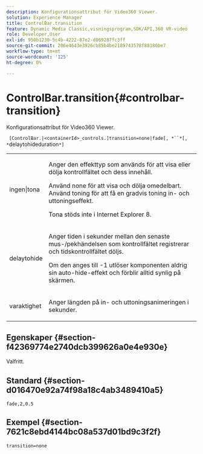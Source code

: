 ```yaml
---
description: Konfigurationsattribut för Video360 Viewer.
solution: Experience Manager
title: ControlBar.transition
feature: Dynamic Media Classic,visningsprogram,SDK/API,360 VR-video
role: Developer,User
exl-id: 950b1230-5c4b-4222-87e2-d069287fc3ff
source-git-commit: 206e4643e3926cb85b4be2189743578f88180be7
workflow-type: tm+mt
source-wordcount: '125'
ht-degree: 0%

---
```


# ControlBar.transition{#controlbar-transition}

Konfigurationsattribut för Video360 Viewer.

` [ControlBar.|<containerId>_controls.]transition=none|fade[, *``*[, *`delaytohideduration`*]`

<table id="table_C616483932C2482CA9794DDD7313FD7C"> 
 <tbody> 
  <tr> 
   <td colname="col1"> <p> <span class="codeph"> ingen|tona</span> </p> </td> 
   <td colname="col2"> <p> Anger den effekttyp som används för att visa eller dölja kontrollfältet och dess innehåll. </p> <p>Använd <span class="codeph"> none</span> för att visa och dölja omedelbart. Använd <span class="codeph"> toning</span> för att få en gradvis toning in- och uttoningseffekt. </p> <p>Tona stöds inte i Internet Explorer 8. </p> </td> 
  </tr> 
  <tr> 
   <td colname="col1"> <p> <span class="codeph"> <span class="varname"> delaytohide</span> </span> </p> </td> 
   <td colname="col2"> <p>Anger tiden i sekunder mellan den senaste mus-/pekhändelsen som kontrollfältet registrerar och tidskontrollfältet döljs. </p> <p> Om den anges till <span class="codeph"> -1</span> utlöser komponenten aldrig sin auto-hide-effekt och förblir alltid synlig på skärmen. </p> </td> 
  </tr> 
  <tr> 
   <td colname="col1"> <p> <span class="codeph"> <span class="varname"> varaktighet</span> </span> </p> </td> 
   <td colname="col2"> <p>Anger längden på in- och uttoningsanimeringen i sekunder. </p> </td> 
  </tr> 
 </tbody> 
</table>

## Egenskaper {#section-f42369774e2740dcb399626a0e4e930e}

Valfritt.

## Standard {#section-d016470e92a74f98a18c4ab3489410a5}

`fade,2,0.5`

## Exempel {#section-7621c8ebd4144bc08a537d01bd9c3f2f}

```
transition=none
```
